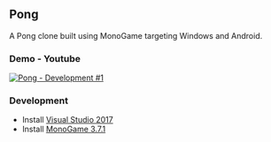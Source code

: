 ## Pong

A Pong clone built using MonoGame targeting Windows and Android.  

### Demo - Youtube

[![Pong - Development #1](http://img.youtube.com/vi/27JpvaWP7DY/0.jpg)](http://www.youtube.com/watch?v=27JpvaWP7DY "Pong - Development #1")

### Development

* Install [Visual Studio 2017](https://download.visualstudio.microsoft.com/download/pr/8729ca3d-c3b2-4b32-b6fb-a7ea468a4af2/4448a86b1ae7d5b90bdc9c51e3f18b8f6ab0d3176560aa23b03f102380e02746/vs_Community.exe)  
* Install [MonoGame 3.7.1](https://github.com/MonoGame/MonoGame/releases/tag/v3.7.1)  
